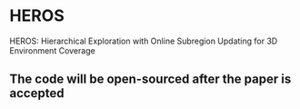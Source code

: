 # HEROS
HEROS: Hierarchical Exploration with Online Subregion Updating for 3D Environment Coverage

## The code will be open-sourced after the paper is accepted
